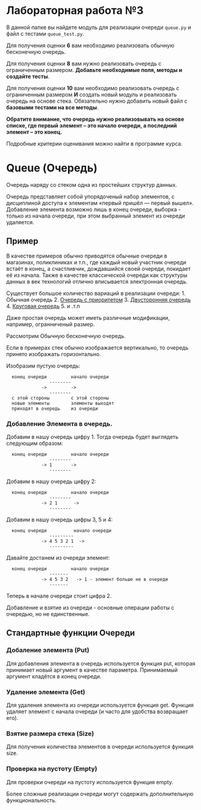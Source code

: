 # Лабораторная работа №3

В данной папке вы найдете модуль
для реализации очереди `queue.py` и файл с тестами `queue_test.py`.

Для получения оценки **6** вам необходимо реализовать обычную бесконечную очередь.

Для получения оценки **8** 
вам нужно реализовать очередь с ограниченным размером. 
**Добавьте необходимые поля, методы и создайте тесты**.

Для получения оценки **10** вам необходимо реализовать очередь с ограниченным размером **И**
создать новый модуль и реализовать очередь на основе стека.
Обязательно нужно добавить новый файл с **базовыми тестами на все методы**.

**Обратите внимание, что очередь нужно реализовывать на основе списке, где первый элемент – это начало очереди,
а последний элемент – это конец.**

Подробные критерии оценивания можно найти в программе курса.


# Queue (Очередь)

Очередь наряду со стеком одна 
из простейших структур данных.

Очередь представляет собой упорядоченый набор элементов,
с дисциплиной доступа к элементам «первый пришёл — первый вышел».
Добавление элемента возможно лишь в конец очереди, 
выборка - только из начала очереди, при этом выбранный элемент из очереди удаляется.

## Пример
В качестве примеров обычно приводятся обычные очереди в магазинах, 
поликлиниках и т.п., где каждый новый участник очереди встаёт в конец, а счастливчик,
дождавшийся своей очереди, покидает её из начала. 
Также в качестве классической очереди как структуры данных в век технологий 
отлично вписывается электронная очередь.

Существует большое количество вариаций в реализации очереди:
    1. Обычная очередь
    2. [Очередь с приоритетом](https://en.wikipedia.org/wiki/Priority_queue)
    3. [Двусторонняя очередь](https://en.wikipedia.org/wiki/Double-ended_queue)
    4. [Круговая очередь](https://www.programiz.com/dsa/circular-queue)
    5. и .т.п

Даже простая очередь может иметь различные модификации, например, огранниченый размер.

Рассмотрим Обычную бесконечную очередь.

Если в примерах стек обычно изображается вертикально, то очередь принято изображать горизонтально.

Изобразим пустую очередь:

      конец очереди         начало очереди
                    --------
                 ->         ->
                    --------
      с этой стороны        с этой стороны
      новые элементы        элементы выходят
      приходят в очередь    из очереди


### Добавление Элемента в очередь.

Добавим в нашу очередь цифру 1. Тогда очередь будет выглядеть следующим образом:
    
      конец очереди         начало очереди
                    --------
                 -> 1       ->
                    --------

Добавим в нашу очередь цифру 2:
    
      конец очереди         начало очереди
                    --------
                 -> 2 1      ->
                    --------
                    
Добавим в нашу очередь цифры 3, 5 и 4:
    
      конец очереди          начало очереди
                    ---------
                 -> 4 5 3 2 1  ->
                    ---------

Давайте достанем из очереди элемент: 

      конец очереди         начало очереди
                    -------
                 -> 4 5 3 2   -> 1 - элемент больше не в очереди
                    -------

Теперь в начале очереди стоит цифра 2.

Добавление и взятие из очереди - основные операции работы с очередью, 
но не единственные.

    
## Стандартные функции Очереди

### Добаление элемента (Put)
Для добавления элемента в очередь используется функция put, 
которая принимает новый аргумент в качестве параметра.
Принимаемый аргумент кладётся в конец очереди.

### Удаление элемента (Get)  
Для удаления элемента из очереди используется функция get.
Функция удаляет элемент с начала очереди (и часто для удобства возвращает его).
  
### Взятие размера стека (Size)  
Для получения количества элементов в очереди используется функция size.

### Проверка на пустоту (Empty)
Для проверки очереди на пустоту используется функция empty.

Более сложные реализации очереди могут содержать дополнительную функциональность.
